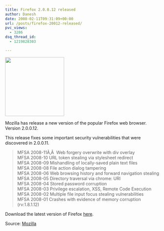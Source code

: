 ```yaml
---
title: Firefox 2.0.0.12 released
author: Danesh
date: 2008-02-11T09:31:09+00:00
url: /posts/firefox-20012-released/
pvc_views:
  - 3286
dsq_thread_id:
  - 1219828303

---
```

<img loading="lazy" src="http://img230.imageshack.us/img230/4551/firefoxlogopi9.png" height="192" width="192" />

Mozilla has release a new version of the popular Firefox web browser. Version 2.0.0.12.

This release fixes some important security vulnerabilities that were discovered in 2.0.0.11.

> MFSA 2008-11Ã‚Â  Web forgery overwrite with div overlay  
> MFSA 2008-10 URL token stealing via stylesheet redirect  
> MFSA 2008-09 Mishandling of locally-saved plain text files  
> MFSA 2008-08 File action dialog tampering  
> MFSA 2008-06 Web browsing history and forward navigation stealing  
> MFSA 2008-05 Directory traversal via chrome: URI  
> MFSA 2008-04 Stored password corruption  
> MFSA 2008-03 Privilege escalation, XSS, Remote Code Execution  
> MFSA 2008-02 Multiple file input focus stealing vulnerabilities  
> MFSA 2008-01 Crashes with evidence of memory corruption (rv:1.8.1.12)

Download the latest version of Firefox [here][1].

Source: [Mozilla][2]

 [1]: http://en-us.www.mozilla.com/en-US/firefox/all.html
 [2]: http://en-us.www.mozilla.com/en-US/firefox/2.0.0.12/releasenotes/